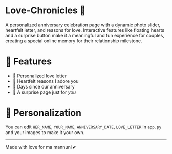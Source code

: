 # Love-Chronicles 💖 

A personalized anniversary celebration page with a dynamic photo slider, heartfelt letter, and reasons for love. Interactive features like floating hearts and a surprise button make it a meaningful and fun experience for couples, creating a special online memory for their relationship milestone.

# 🌸 Features
- 💌 Personalized love letter  
- 🌟 Heartfelt reasons I adore you  
- 📆 Days since our anniversary  
- 🎁 A surprise page just for *you*

# 💌 Personalization
You can edit `HER_NAME`, `YOUR_NAME`, `ANNIVERSARY_DATE`, `LOVE_LETTER` in `app.py` and your images to make it your own.

---

Made with love for ma mannuni 💕
